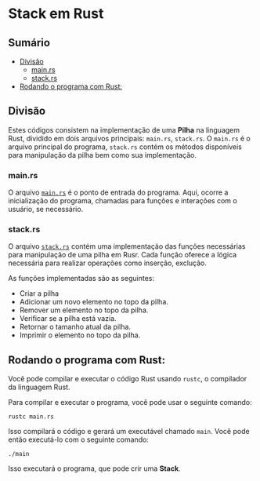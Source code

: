 # Stack em Rust

## Sumário
- [Divisão]()
    - [main.rs](#mainrs)
    - [stack.rs]()
- [Rodando o programa com Rust:](#rodando-o-programa-com-rust)


## Divisão

Estes códigos consistem na implementação de uma **Pilha** na linguagem Rust, dividido em dois arquivos principais: `main.rs`, `stack.rs`. O `main.rs` é o arquivo principal do programa, `stack.rs` contém os métodos disponíveis para manipulação da pilha bem como sua implementação.

### main.rs 

O arquivo <a href="https://github.com/FabioHenriqueFarias/algorithms-And-Data-Dtructures/blob/main/Data_Structures/3_Stack/Rust/main.rs">`main.rs`</a> é o ponto de entrada do programa. Aqui, ocorre a inicialização do programa, chamadas para funções e interações com o usuário, se necessário.


### stack.rs

O arquivo <a href="https://github.com/FabioHenriqueFarias/algorithms-And-Data-Dtructures/blob/main/Data_Structures/3_Stack/Rust/stack.rs">`stack.rs`</a> contém uma implementação das funções necessárias para manipulação de uma pilha em Rusr. Cada função oferece a lógica necessária para realizar operações como inserção, exclução.

As funções implementadas são as seguintes:

- Criar a pilha
- Adicionar um novo elemento no topo da pilha.
- Remover um elemento no topo da pilha.
- Verificar se a pilha está vazia.
- Retornar o tamanho atual da pilha.
- Imprimir o elemento no topo da pilha.

## Rodando o programa com Rust:

Você pode compilar e executar o código Rust usando `rustc`, o compilador da linguagem Rust. 

Para compilar e executar o programa, você pode usar o seguinte comando:

```
rustc main.rs
```

Isso compilará o código e gerará um executável chamado `main`. Você pode então executá-lo com o seguinte comando:

```
./main
```

Isso executará o programa, que pode crir uma **Stack**.
